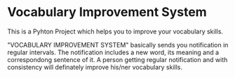 # Vocabulary Improvement System

This is a Pyhton Project which helps you to improve your vocabulary skills.

"VOCABULARY IMPROVEMENT SYSTEM" basically sends you notification in regular intervals. The notification includes a new word, its meaning and a correspondong sentence of it.
A person getting regular notification and with consistency will definately improve his/ner vocabulary skills.
